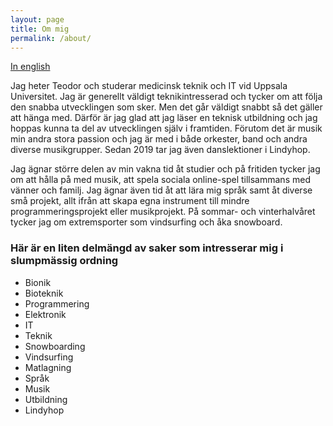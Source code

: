 ```yaml
---
layout: page
title: Om mig
permalink: /about/
---
```

[In english](http://127.0.0.1:4000/about/en/)

Jag heter Teodor och studerar medicinsk teknik och IT vid Uppsala Universitet. Jag är generellt väldigt teknikintresserad och tycker om att följa den snabba utvecklingen som sker. Men det går väldigt snabbt så det gäller att hänga med. Därför är jag glad att jag läser en teknisk utbildning och jag hoppas kunna ta del av utvecklingen själv i framtiden. Förutom det är musik min andra stora passion och jag är med i både orkester, band och andra diverse musikgrupper. Sedan 2019 tar jag även danslektioner i Lindyhop.

Jag ägnar större delen av min vakna tid åt studier och på fritiden tycker jag om att hålla på med musik, att spela sociala online-spel tillsammans med vänner och familj. Jag ägnar även tid åt att lära mig språk samt åt diverse små projekt, allt ifrån att skapa egna instrument till mindre programmeringsprojekt eller musikprojekt. På sommar- och vinterhalvåret tycker jag om extremsporter som vindsurfing och åka snowboard.  


<div class="languages-container container-block">
<h3 class="container-block-title">Här är en liten delmängd av saker som intresserar mig i slumpmässig ordning</h3>
<ul class="list-unstyled interests-list">
    <li>Bionik <span class="lang-desc"></span></li>
    <li>Bioteknik <span class="lang-desc"></span></li>
    <li>Programmering <span class="lang-desc"></span></li>
    <li>Elektronik <span class="lang-desc"></span></li>
    <li>IT <span class="lang-desc"></span></li>
    <li>Teknik <span class="lang-desc"></span></li>
    <li>Snowboarding <span class="lang-desc"></span></li>
    <li>Vindsurfing <span class="lang-desc"></span></li>
    <li>Matlagning <span class="lang-desc"></span></li>
    <li>Språk <span class="lang-desc"></span></li>
    <li>Musik <span class="lang-desc"></span></li>
    <li>Utbildning <span class="lang-desc"></span></li>
    <li>Lindyhop <span class="lang-desc"></span></li>
</ul>
</div><!--//interests-->